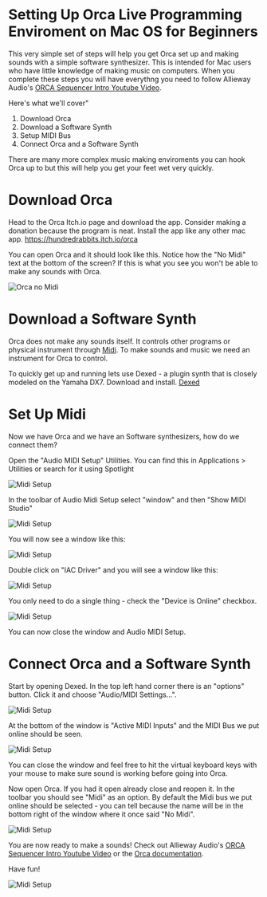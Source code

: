 # Setting Up Orca Live Programming Enviroment on Mac OS for Beginners

This very simple set of steps will help you get Orca set up and making sounds with a simple software synthesizer. This is intended for Mac users who have little knowledge of making music on computers. When you complete these steps you will have everythng you need to follow Allieway Audio's [ORCA Sequencer Intro Youtube Video](https://www.youtube.com/watch?v=RaI_TuISSJE&t=116s).

Here's what we'll cover"

1. Download Orca
2. Download a Software Synth
3. Setup MIDI Bus
4. Connect Orca and a Software Synth

There are many more complex music making enviroments you can hook Orca up to but this will help you get your feet wet very quickly.

# Download Orca

Head to the Orca Itch.io page and download the app. Consider making a donation because the program is neat. Install the app like any other mac app.
https://hundredrabbits.itch.io/orca

You can open Orca and it should look like this. Notice how the "No Midi" text at the bottom of the screen? If this is what you see you won't be able to make any sounds with Orca.

![Orca no Midi](https://github.com/cawlin/orca-simple-mac-setup/blob/master/images/1.png)

# Download a Software Synth

Orca does not make any sounds itself. It controls other programs or physical instrument through [Midi](https://en.wikipedia.org/wiki/MIDI). To make sounds and music we need an instrument for Orca to control.

To quickly get up and running lets use Dexed - a plugin synth that is closely modeled on the Yamaha DX7. Download and install.
[Dexed](https://asb2m10.github.io/dexed/)

# Set Up Midi

Now we have Orca and we have an Software synthesizers, how do we connect them?

Open the "Audio MIDI Setup" Utilities. You can find this in Applications > Utilities or search for it using Spotlight

![Midi Setup](https://github.com/cawlin/orca-simple-mac-setup/blob/master/images/2.png)

In the toolbar of Audio Midi Setup select "window" and then "Show MIDI Studio"

![Midi Setup](https://github.com/cawlin/orca-simple-mac-setup/blob/master/images/3.png)

You will now see a window like this:

![Midi Setup](https://github.com/cawlin/orca-simple-mac-setup/blob/master/images/4.png)

Double click on "IAC Driver" and you will see a window like this:

![Midi Setup](https://github.com/cawlin/orca-simple-mac-setup/blob/master/images/6.png)

You only need to do a single thing - check the "Device is Online" checkbox.

![Midi Setup](https://github.com/cawlin/orca-simple-mac-setup/blob/master/images/5.png)

You can now close the window and Audio MIDI Setup.

# Connect Orca and a Software Synth

Start by opening Dexed. In the top left hand corner there is an "options" button. Click it and choose "Audio/MIDI Settings...". 

![Midi Setup](https://github.com/cawlin/orca-simple-mac-setup/blob/master/images/7a.png)


At the bottom of the window is "Active MIDI Inputs" and the MIDI Bus we put online should be seen.

![Midi Setup](https://github.com/cawlin/orca-simple-mac-setup/blob/master/images/7.png)

You can close the window and feel free to hit the virtual keyboard keys with your mouse to make sure sound is working before going into Orca.

Now open Orca. If you had it open already close and reopen it. In the toolbar you should see "Midi" as an option. By default the Midi bus we put online should be selected - you can tell because the name will be in the bottom right of the window where it once said "No Midi".

![Midi Setup](https://github.com/cawlin/orca-simple-mac-setup/blob/master/images/8.png)

You are now ready to make a sounds! Check out Allieway Audio's [ORCA Sequencer Intro Youtube Video](https://www.youtube.com/watch?v=RaI_TuISSJE&t=116s) or the [Orca documentation](https://github.com/hundredrabbits/Orca).

Have fun!

![Midi Setup](https://github.com/cawlin/orca-simple-mac-setup/blob/master/images/orca-dex-gif.gif)
